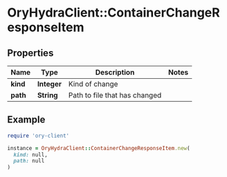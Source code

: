 # OryHydraClient::ContainerChangeResponseItem

## Properties

| Name | Type | Description | Notes |
| ---- | ---- | ----------- | ----- |
| **kind** | **Integer** | Kind of change |  |
| **path** | **String** | Path to file that has changed |  |

## Example

```ruby
require 'ory-client'

instance = OryHydraClient::ContainerChangeResponseItem.new(
  kind: null,
  path: null
)
```

